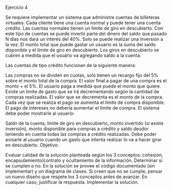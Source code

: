 Ejercicio 4


Se requiere implementar un sistema que administre cuentas de billeteras virtuales. Cada cliente tiene una cuenta normal y puede tener una cuenta crédito. Las cuentas normales tienen un límite de giro en descubierto. Con este tipo de cuentas se puede invertir parte del dinero del saldo que pasado N días nos dará un interés del 40%. Solo se puede realizar una inversión a la vez. El monto total que puede gastar un usuario es la suma del saldo disponible y el límite de giro en descubierto. Los giros en descubierto se cubren a medida que el usuario va agregando saldo a la cuenta.

Las cuentas de tipo crédito funcionan de la siguiente manera:

Las compras no se dividen en cuotas, solo tienen un recargo fijo del 5% sobre el monto total de la compra. El valor final a pagar de una compra es el monto + el 5%. El usuario paga a medida que puede el monto que quiere.
Existe un límite de gasto que se irá decrementando según la cantidad de compras realizadas. El valor que se decrementa es el monto de la compra.
Cada vez que se realiza el pago se aumenta el límite de compra disponible. El pago de intereses no debería aumentar el límite de compra.
El sistema debe poder mostrarle al usuario:

Saldo de la cuenta, límite de giro en descubierto, monto invertido (si existe inversión), monto disponible para compras a crédito y saldo deudor teniendo en cuenta todas las compras a crédito realizadas.
Debe poder avisarle al usuario cuando un gasto que intenta realizar lo va a hacer girar en descubierto.
Objetivo:

Evaluar calidad de la solución planteada según los 3 conceptos: cohesión, encapsulamiento/contrato y ocultamiento de la información. Determinar si se cumplen o no. En la solución se provee el código documentado (sin implementar) y un diagrama de clases.
Si creen que no se cumple, pensar un nuevo diseño que respete los 3 conceptos antes de avanzar. En cualquier caso, justificar la respuesta.
Implementar la solución.
